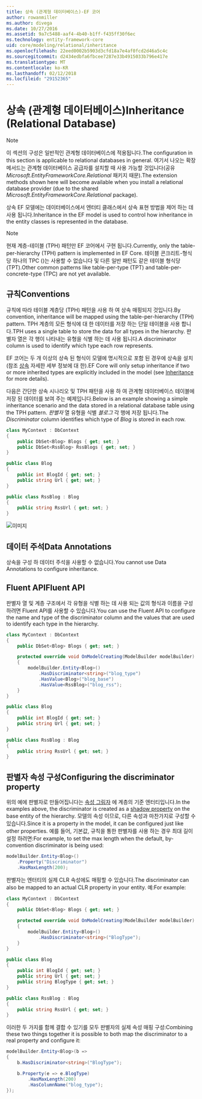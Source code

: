 ```yaml
---
title: 상속 (관계형 데이터베이스)-EF 코어
author: rowanmiller
ms.author: divega
ms.date: 10/27/2016
ms.assetid: 9a7c5488-aaf4-4b40-b1ff-f435ff30f6ec
ms.technology: entity-framework-core
uid: core/modeling/relational/inheritance
ms.openlocfilehash: 22eed0002b5903d3cfd18a7e4af0fcd2d46a5c4c
ms.sourcegitcommit: d2434edbfa6fbcee7287e33b4915033b796e417e
ms.translationtype: MT
ms.contentlocale: ko-KR
ms.lasthandoff: 02/12/2018
ms.locfileid: "29152365"
---
```

# <a name="inheritance-relational-database"></a><span data-ttu-id="9ca34-102">상속 (관계형 데이터베이스)</span><span class="sxs-lookup"><span data-stu-id="9ca34-102">Inheritance (Relational Database)</span></span>

> [!NOTE]  
> <span data-ttu-id="9ca34-103">이 섹션의 구성은 일반적인 관계형 데이터베이스에 적용됩니다.</span><span class="sxs-lookup"><span data-stu-id="9ca34-103">The configuration in this section is applicable to relational databases in general.</span></span> <span data-ttu-id="9ca34-104">여기서 나오는 확장 메서드는 관계형 데이터베이스 공급자를 설치할 때 사용 가능할 것입니다(공유 *Microsoft.EntityFrameworkCore.Relational* 패키지 때문).</span><span class="sxs-lookup"><span data-stu-id="9ca34-104">The extension methods shown here will become available when you install a relational database provider (due to the shared *Microsoft.EntityFrameworkCore.Relational* package).</span></span>

<span data-ttu-id="9ca34-105">상속 EF 모델에는 데이터베이스에서 엔터티 클래스에서 상속 표현 방법을 제어 하는 데 사용 됩니다.</span><span class="sxs-lookup"><span data-stu-id="9ca34-105">Inheritance in the EF model is used to control how inheritance in the entity classes is represented in the database.</span></span>

> [!NOTE]  
> <span data-ttu-id="9ca34-106">현재 계층-테이블 (TPH) 패턴만 EF 코어에서 구현 됩니다.</span><span class="sxs-lookup"><span data-stu-id="9ca34-106">Currently, only the table-per-hierarchy (TPH) pattern is implemented in EF Core.</span></span> <span data-ttu-id="9ca34-107">테이블 콘크리트-형식당 하나의 TPC ()는 사용할 수 없습니다 및 다른 일반 패턴도 같은 테이블 형식당 (TPT).</span><span class="sxs-lookup"><span data-stu-id="9ca34-107">Other common patterns like table-per-type (TPT) and table-per-concrete-type (TPC) are not yet available.</span></span>

## <a name="conventions"></a><span data-ttu-id="9ca34-108">규칙</span><span class="sxs-lookup"><span data-stu-id="9ca34-108">Conventions</span></span>

<span data-ttu-id="9ca34-109">규칙에 따라 테이블 계층당 (TPH) 패턴을 사용 하 여 상속 매핑되지 것입니다.</span><span class="sxs-lookup"><span data-stu-id="9ca34-109">By convention, inheritance will be mapped using the table-per-hierarchy (TPH) pattern.</span></span> <span data-ttu-id="9ca34-110">TPH 계층의 모든 형식에 대 한 데이터를 저장 하는 단일 테이블을 사용 합니다.</span><span class="sxs-lookup"><span data-stu-id="9ca34-110">TPH uses a single table to store the data for all types in the hierarchy.</span></span> <span data-ttu-id="9ca34-111">판별자 열은 각 행이 나타내는 유형을 식별 하는 데 사용 됩니다.</span><span class="sxs-lookup"><span data-stu-id="9ca34-111">A discriminator column is used to identify which type each row represents.</span></span>

<span data-ttu-id="9ca34-112">EF 코어는 두 개 이상의 상속 된 형식이 모델에 명시적으로 포함 된 경우에 상속을 설치 (참조 [상속](../inheritance.md) 자세한 세부 정보에 대 한).</span><span class="sxs-lookup"><span data-stu-id="9ca34-112">EF Core will only setup inheritance if two or more inherited types are explicitly included in the model (see [Inheritance](../inheritance.md) for more details).</span></span>

<span data-ttu-id="9ca34-113">다음은 간단한 상속 시나리오 및 TPH 패턴을 사용 하 여 관계형 데이터베이스 테이블에 저장 된 데이터를 보여 주는 예제입니다.</span><span class="sxs-lookup"><span data-stu-id="9ca34-113">Below is an example showing a simple inheritance scenario and the data stored in a relational database table using the TPH pattern.</span></span> <span data-ttu-id="9ca34-114">*판별자* 열 유형을 식별 *블로그* 각 행에 저장 됩니다.</span><span class="sxs-lookup"><span data-stu-id="9ca34-114">The *Discriminator* column identifies which type of *Blog* is stored in each row.</span></span>

<!-- [!code-csharp[Main](samples/core/relational/Modeling/Conventions/Samples/InheritanceDbSets.cs)] -->
``` csharp
class MyContext : DbContext
{
    public DbSet<Blog> Blogs { get; set; }
    public DbSet<RssBlog> RssBlogs { get; set; }
}

public class Blog
{
    public int BlogId { get; set; }
    public string Url { get; set; }
}

public class RssBlog : Blog
{
    public string RssUrl { get; set; }
}
```

![이미지](_static/inheritance-tph-data.png)

## <a name="data-annotations"></a><span data-ttu-id="9ca34-116">데이터 주석</span><span class="sxs-lookup"><span data-stu-id="9ca34-116">Data Annotations</span></span>

<span data-ttu-id="9ca34-117">상속을 구성 하 데이터 주석을 사용할 수 없습니다.</span><span class="sxs-lookup"><span data-stu-id="9ca34-117">You cannot use Data Annotations to configure inheritance.</span></span>

## <a name="fluent-api"></a><span data-ttu-id="9ca34-118">Fluent API</span><span class="sxs-lookup"><span data-stu-id="9ca34-118">Fluent API</span></span>

<span data-ttu-id="9ca34-119">판별자 열 및 계층 구조에서 각 유형을 식별 하는 데 사용 되는 값의 형식과 이름을 구성 하려면 Fluent API를 사용할 수 있습니다.</span><span class="sxs-lookup"><span data-stu-id="9ca34-119">You can use the Fluent API to configure the name and type of the discriminator column and the values that are used to identify each type in the hierarchy.</span></span>

<!-- [!code-csharp[Main](samples/core/relational/Modeling/FluentAPI/Samples/InheritanceTPHDiscriminator.cs?highlight=7,8,9,10)] -->
``` csharp
class MyContext : DbContext
{
    public DbSet<Blog> Blogs { get; set; }

    protected override void OnModelCreating(ModelBuilder modelBuilder)
    {
        modelBuilder.Entity<Blog>()
            .HasDiscriminator<string>("blog_type")
            .HasValue<Blog>("blog_base")
            .HasValue<RssBlog>("blog_rss");
    }
}

public class Blog
{
    public int BlogId { get; set; }
    public string Url { get; set; }
}

public class RssBlog : Blog
{
    public string RssUrl { get; set; }
}
```

## <a name="configuring-the-discriminator-property"></a><span data-ttu-id="9ca34-120">판별자 속성 구성</span><span class="sxs-lookup"><span data-stu-id="9ca34-120">Configuring the discriminator property</span></span>

<span data-ttu-id="9ca34-121">위의 예에 판별자로 만들어집니다는 [속성 그림자](xref:core/modeling/shadow-properties) 에 계층의 기준 엔터티입니다.</span><span class="sxs-lookup"><span data-stu-id="9ca34-121">In the examples above, the discriminator is created as a [shadow property](xref:core/modeling/shadow-properties) on the base entity of the hierarchy.</span></span> <span data-ttu-id="9ca34-122">모델의 속성 이므로, 다른 속성과 마찬가지로 구성할 수 있습니다.</span><span class="sxs-lookup"><span data-stu-id="9ca34-122">Since it is a property in the model, it can be configured just like other properties.</span></span> <span data-ttu-id="9ca34-123">예를 들어, 기본값, 규칙을 통한 판별자를 사용 하는 경우 최대 길이 설정 하려면:</span><span class="sxs-lookup"><span data-stu-id="9ca34-123">For example, to set the max length when the default, by-convention discriminator is being used:</span></span>

```C#
modelBuilder.Entity<Blog>()
    .Property("Discriminator")
    .HasMaxLength(200);
```

<span data-ttu-id="9ca34-124">판별자는 엔터티의 실제 CLR 속성에도 매핑할 수 있습니다.</span><span class="sxs-lookup"><span data-stu-id="9ca34-124">The discriminator can also be mapped to an actual CLR property in your entity.</span></span> <span data-ttu-id="9ca34-125">예:</span><span class="sxs-lookup"><span data-stu-id="9ca34-125">For example:</span></span>
```C#
class MyContext : DbContext
{
    public DbSet<Blog> Blogs { get; set; }

    protected override void OnModelCreating(ModelBuilder modelBuilder)
    {
        modelBuilder.Entity<Blog>()
            .HasDiscriminator<string>("BlogType");
    }
}

public class Blog
{
    public int BlogId { get; set; }
    public string Url { get; set; }
    public string BlogType { get; set; }
}

public class RssBlog : Blog
{
    public string RssUrl { get; set; }
}
```

<span data-ttu-id="9ca34-126">이러한 두 가지를 함께 결합 수 있기를 모두 판별자의 실제 속성 매핑 구성:</span><span class="sxs-lookup"><span data-stu-id="9ca34-126">Combining these two things together it is possible to both map the discriminator to a real property and configure it:</span></span>
```C#
modelBuilder.Entity<Blog>(b =>
{
    b.HasDiscriminator<string>("BlogType");

    b.Property(e => e.BlogType)
        .HasMaxLength(200)
        .HasColumnName("blog_type");
});
```
